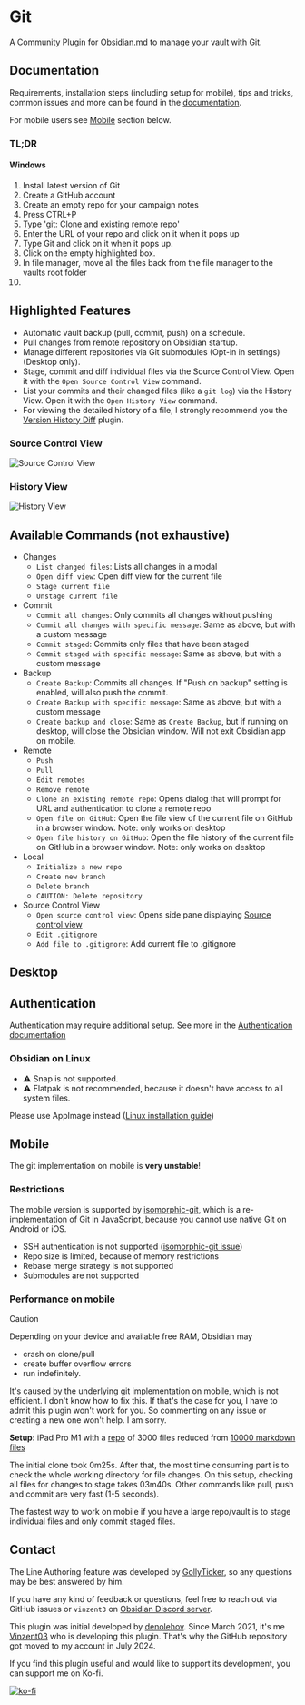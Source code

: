 # Git

A Community Plugin for [Obsidian.md](https://obsidian.md) to manage your vault with Git.

## Documentation

Requirements, installation steps (including setup for mobile), tips and tricks, common issues and more can be found in the [documentation](https://publish.obsidian.md/git-doc).

For mobile users see [Mobile](#mobile) section below.

### TL;DR
#### Windows
1. Install latest version of Git 
2. Create a GitHub account
3. Create an empty repo for your campaign notes
4. Press CTRL+P
5. Type 'git: Clone and existing remote repo'
6. Enter the URL of your repo and click on it when it pops up
7. Type Git and click on it when it pops up.
8. Click on the empty highlighted box.
9. In file manager, move all the files back from the file manager to the vaults root folder
10. 

## Highlighted Features

-   Automatic vault backup (pull, commit, push) on a schedule.
-   Pull changes from remote repository on Obsidian startup.
-   Manage different repositories via Git submodules (Opt-in in settings) (Desktop only).
-   Stage, commit and diff individual files via the Source Control View. Open it with the `Open Source Control View` command.
-   List your commits and their changed files (like a `git log`) via the History View. Open it with the `Open History View` command.
-   For viewing the detailed history of a file, I strongly recommend you the [Version History Diff](obsidian://show-plugin?id=obsidian-version-history-diff) plugin.

### Source Control View

![Source Control View](https://raw.githubusercontent.com/denolehov/obsidian-git/master/images/source-view.png)

### History View

![History View](https://raw.githubusercontent.com/denolehov/obsidian-git/master/images/history-view.png)

## Available Commands (not exhaustive)

-   Changes
    -   `List changed files`: Lists all changes in a modal
    -   `Open diff view`: Open diff view for the current file
    -   `Stage current file`
    -   `Unstage current file`
-   Commit
    -   `Commit all changes`: Only commits all changes without pushing
    -   `Commit all changes with specific message`: Same as above, but with a custom message
    -   `Commit staged`: Commits only files that have been staged
    -   `Commit staged with specific message`: Same as above, but with a custom message
-   Backup
    -   `Create Backup`: Commits all changes. If "Push on backup" setting is enabled, will also push the commit.
    -   `Create Backup with specific message`: Same as above, but with a custom message
    -   `Create backup and close`: Same as `Create Backup`, but if running on desktop, will close the Obsidian window. Will not exit Obsidian app on mobile.
-   Remote
    -   `Push`
    -   `Pull`
    -   `Edit remotes`
    -   `Remove remote`
    -   `Clone an existing remote repo`: Opens dialog that will prompt for URL and authentication to clone a remote repo
    -   `Open file on GitHub`: Open the file view of the current file on GitHub in a browser window. Note: only works on desktop
    -   `Open file history on GitHub`: Open the file history of the current file on GitHub in a browser window. Note: only works on desktop
-   Local
    -   `Initialize a new repo`
    -   `Create new branch`
    -   `Delete branch`
    -   `CAUTION: Delete repository`
-   Source Control View
    -   `Open source control view`: Opens side pane displaying [Source control view](#sidebar-view)
    -   `Edit .gitignore`
    -   `Add file to .gitignore`: Add current file to .gitignore

## Desktop

## Authentication

Authentication may require additional setup. See more in the [Authentication documentation](https://publish.obsidian.md/git-doc/Authentication)

### Obsidian on Linux

-   ⚠ Snap is not supported.
-   ⚠ Flatpak is not recommended, because it doesn't have access to all system files.

Please use AppImage instead ([Linux installation guide](https://publish.obsidian.md/git-doc/Installation#Linux))

## Mobile

The git implementation on mobile is **very unstable**!

### Restrictions

The mobile version is supported by [isomorphic-git](https://isomorphic-git.org/), which is a re-implementation of Git in JavaScript, because you cannot use native Git on Android or iOS.

-   SSH authentication is not supported ([isomorphic-git issue](https://github.com/isomorphic-git/isomorphic-git/issues/231))
-   Repo size is limited, because of memory restrictions
-   Rebase merge strategy is not supported
-   Submodules are not supported

### Performance on mobile

> [!caution]
> Depending on your device and available free RAM, Obsidian may
>
> -   crash on clone/pull
> -   create buffer overflow errors
> -   run indefinitely.
>
> It's caused by the underlying git implementation on mobile, which is not efficient. I don't know how to fix this. If that's the case for you, I have to admit this plugin won't work for you. So commenting on any issue or creating a new one won't help. I am sorry.

**Setup:** iPad Pro M1 with a [repo](https://github.com/Vinzent03/obsidian-git-stress-test) of 3000 files reduced from [10000 markdown files](https://github.com/Zettelkasten-Method/10000-markdown-files)

The initial clone took 0m25s. After that, the most time consuming part is to check the whole working directory for file changes. On this setup, checking all files for changes to stage takes 03m40s. Other commands like pull, push and commit are very fast (1-5 seconds).

The fastest way to work on mobile if you have a large repo/vault is to stage individual files and only commit staged files.

## Contact

The Line Authoring feature was developed by [GollyTicker](https://github.com/GollyTicker), so any questions may be best answered by him.

If you have any kind of feedback or questions, feel free to reach out via GitHub issues or `vinzent3` on [Obsidian Discord server](https://discord.com/invite/veuWUTm).

This plugin was initial developed by [denolehov](https://github.com/denolehov). Since March 2021, it's me [Vinzent03](https://github.com/Vinzent03) who is developing this plugin. That's why the GitHub repository got moved to my account in July 2024.

If you find this plugin useful and would like to support its development, you can support me on Ko-fi.

[![ko-fi](https://ko-fi.com/img/githubbutton_sm.svg)](https://ko-fi.com/F1F195IQ5)
